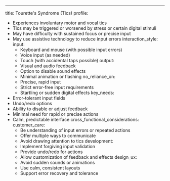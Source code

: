 ---
title: Tourette's Syndrome (Tics)
profile:
  - Experiences involuntary motor and vocal tics
  - Tics may be triggered or worsened by stress or certain digital stimuli
  - May have difficulty with sustained focus or precise input
  - May use assistive technology to reduce input errors
interaction_style:
  input:
    - Keyboard and mouse (with possible input errors)
    - Voice input (as needed)
    - Touch (with accidental taps possible)
  output:
    - Visual and audio feedback
    - Option to disable sound effects
    - Minimal animation or flashing
  no_reliance_on:
    - Precise, rapid input
    - Strict error-free input requirements
    - Startling or sudden digital effects
key_needs:
  - Error-tolerant input fields
  - Undo/redo options
  - Ability to disable or adjust feedback
  - Minimal need for rapid or precise actions
  - Calm, predictable interface
cross_functional_considerations:
  customer_care:
    - Be understanding of input errors or repeated actions
    - Offer multiple ways to communicate
    - Avoid drawing attention to tics
  development:
    - Implement forgiving input validation
    - Provide undo/redo for actions
    - Allow customization of feedback and effects
  design_ux:
    - Avoid sudden sounds or animations
    - Use calm, consistent layouts
    - Support error recovery and tolerance
